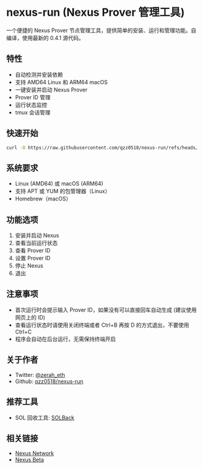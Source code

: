 # nexus-run (Nexus Prover 管理工具)

一个便捷的 Nexus Prover 节点管理工具，提供简单的安装、运行和管理功能。自编译，使用最新的 0.4.1 源代码。

## 特性

- 自动检测并安装依赖
- 支持 AMD64 Linux 和 ARM64 macOS
- 一键安装并启动 Nexus Prover
- Prover ID 管理
- 运行状态监控
- tmux 会话管理

## 快速开始

```bash
curl -O https://raw.githubusercontent.com/qzz0518/nexus-run/refs/heads/main/nexus-manager.sh && chmod +x nexus-manager.sh && ./nexus-manager.sh
```

## 系统要求

- Linux (AMD64) 或 macOS (ARM64)
- 支持 APT 或 YUM 的包管理器（Linux）
- Homebrew（macOS）

## 功能选项

1. 安装并启动 Nexus
2. 查看当前运行状态
3. 查看 Prover ID
4. 设置 Prover ID
5. 停止 Nexus
6. 退出

## 注意事项

- 首次运行时会提示输入 Prover ID，如果没有可以直接回车自动生成 (建议使用网页上的 ID)
- 查看运行状态时请使用关闭终端或者 Ctrl+B 再按 D 的方式退出，不要使用 Ctrl+C
- 程序会自动在后台运行，无需保持终端开启

## 关于作者

- Twitter: [@zerah_eth](https://x.com/zerah_eth)
- Github: [qzz0518/nexus-run](https://github.com/qzz0518/nexus-run)

## 推荐工具

- SOL 回收工具: [SOLBack](https://solback.app/)

## 相关链接

- [Nexus Network](https://nexus.xyz/)
- [Nexus Beta](https://beta.nexus.xyz/)
